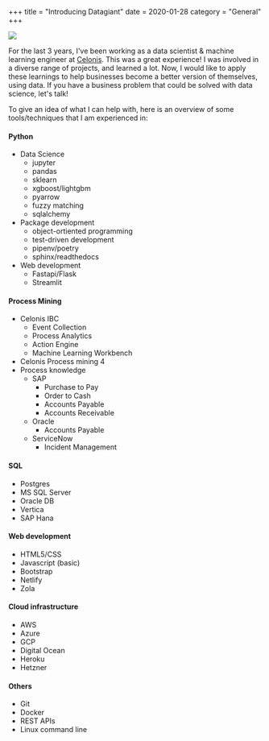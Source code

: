 +++
title = "Introducing Datagiant"
date = 2020-01-28
category = "General"
+++

![](/img/logo.svg)

For the last 3 years, I've been working as a data scientist & machine learning engineer at [Celonis](https://www.celonis.com). This was a great experience! I was involved in a diverse range of projects, and learned a lot. Now, I would like to apply these learnings to help businesses become a better version of themselves, using data. If you have a business problem that could be solved with data science, let's talk! 

To give an idea of what I can help with, here is an overview of some tools/techniques that I am experienced in:
#### Python
* Data Science
    * jupyter
    * pandas
    * sklearn
    * xgboost/lightgbm
    * pyarrow
    * fuzzy matching
    * sqlalchemy
* Package development
    * object-ortiented programming
    * test-driven development
    * pipenv/poetry
    * sphinx/readthedocs
* Web development
    * Fastapi/Flask
    * Streamlit
#### Process Mining
* Celonis IBC
    * Event Collection
    * Process Analytics
    * Action Engine
    * Machine Learning Workbench
* Celonis Process mining 4
* Process knowledge
    * SAP
        * Purchase to Pay
        * Order to Cash
        * Accounts Payable
        * Accounts Receivable
    * Oracle
        * Accounts Payable
    * ServiceNow
        * Incident Management
#### SQL
* Postgres
* MS SQL Server
* Oracle DB
* Vertica
* SAP Hana
#### Web development
* HTML5/CSS
* Javascript (basic)
* Bootstrap
* Netlify
* Zola
#### Cloud infrastructure
* AWS
* Azure
* GCP
* Digital Ocean
* Heroku
* Hetzner
#### Others
* Git
* Docker
* REST APIs
* Linux command line